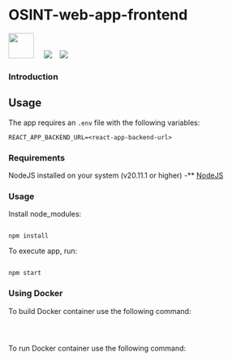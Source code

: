 # OSINT-web-app-frontend

<img src="https://img.icons8.com/ultraviolet/80/000000/react--v1.png"
     height="50px"
/></span>
&nbsp;&nbsp;&nbsp;
<img src="https://img.icons8.com/color/48/000000/javascript--v1.png"
/>&nbsp;&nbsp;&nbsp;
<img src="https://img.icons8.com/fluency/48/000000/docker.png"/></span>
&nbsp;&nbsp;&nbsp;

### Introduction


## Usage

The app requires an `.env` file with the following variables:

```
REACT_APP_BACKEND_URL=<react-app-backend-url>
```

### Requirements

NodeJS installed on your system (v20.11.1 or higher) -\*\* [NodeJS](https://nodejs.org)

### Usage

Install node_modules:

```

npm install

```

To execute app, run:

```

npm start

```

### Using Docker

To build Docker container use the following command:

```



```

To run Docker container use the following command:

```


```
